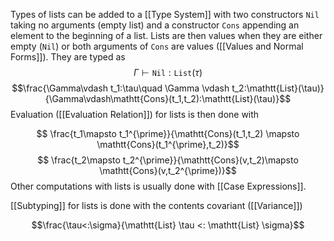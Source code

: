Types of lists can be added to a [[Type System]] with two constructors $\mathtt{Nil}$ taking no arguments (empty list) and a constructor $\mathtt{Cons}$ appending an element to the beginning of a list. Lists are then  values when they are either empty ($\mathtt{Nil}$) or both arguments of $\mathtt{Cons}$ are values ([[Values and Normal Forms]]).
They are typed as 
$$ \Gamma \vdash \mathtt{Nil} : \mathtt{List}(\tau)$$
$$\frac{\Gamma\vdash t_1:\tau\quad \Gamma \vdash t_2:\mathtt{List}(\tau)}{\Gamma\vdash\mathtt{Cons}(t_1,t_2):\mathtt{List}(\tau)}$$
Evaluation ([[Evaluation Relation]]) for lists is then done with 

$$ \frac{t_1\mapsto t_1^{\prime}}{\mathtt{Cons}(t_1,t_2) \mapsto \mathtt{Cons}(t_1^{\prime},t_2)}$$
$$ \frac{t_2\mapsto t_2^{\prime}}{\mathtt{Cons}(v,t_2)\mapsto \mathtt{Cons}(v,t_2^{\prime})}$$
Other computations with lists is usually done with [[Case Expressions]].

[[Subtyping]] for lists is done with the contents covariant ([[Variance]])

$$\frac{\tau<:\sigma}{\mathtt{List} \tau <: \mathtt{List} \sigma}$$ 